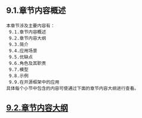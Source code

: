 
## 9.1.章节内容概述
    本章节涉及主要内容有：
     9.1.章节内容概述
     9.2.章节内容大纲
     9.3.简介
     9.4.应用场景
     9.5.优缺点
     9.6.角色及其职责
     9.7.模型
     9.8.示例
     9.9.在开源框架中的应用
	具体每个小节中包含的内容可使通过下面的章节内容大纲进行查看。

## <a href="/enhance/markmap/general/designpattern/designpattern-java/chapter/designpattern-java-outline5-chapter9.html" target="_blank">9.2.章节内容大纲</a>

<Markmap localtion="/enhance/markmap/general/designpattern/designpattern-java/chapter/designpattern-java-outline5-chapter9.html" height="500rem"/>


